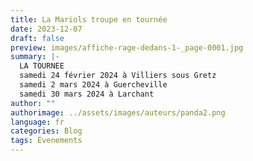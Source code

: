 ```yaml
---
title: La Mariols troupe en tournée
date: 2023-12-07
draft: false
preview: images/affiche-rage-dedans-1-_page-0001.jpg
summary: |-
  LA TOURNEE
  samedi 24 février 2024 à Villiers sous Gretz 
  samedi 2 mars 2024 à Guercheville
  samedi 30 mars 2024 à Larchant
author: ""
authorimage: ../assets/images/auteurs/panda2.png
language: fr
categories: Blog
tags: Évenements
---
```

